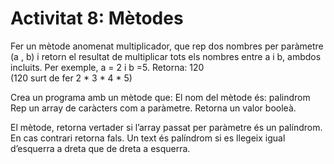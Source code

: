 # Activitat 8: Mètodes

Fer un mètode anomenat multiplicador, que rep dos nombres per paràmetre (a , b) i retorn el resultat de multiplicar tots els nombres entre a i b, ambdos incluits.
Per exemple, a = 2 i b =5.
Retorna:  120  
(120 surt de fer 2 * 3 * 4 * 5)

Crea un programa amb un mètode que:
El nom del mètode és: palindrom
Rep un array de caràcters com a paràmetre.
Retorna un valor booleà.

El mètode, retorna vertader si l’array passat per paràmetre és un palíndrom. En cas contrari retorna fals. Un text és palíndrom si es llegeix igual d’esquerra a dreta que de dreta a esquerra.
		